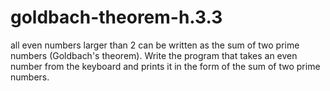 # goldbach-theorem-h.3.3
 all even numbers larger than 2 can be written as the sum of two prime numbers (Goldbach's theorem). Write the program that takes an even number from the keyboard and prints it in the form of the sum of two prime numbers.
